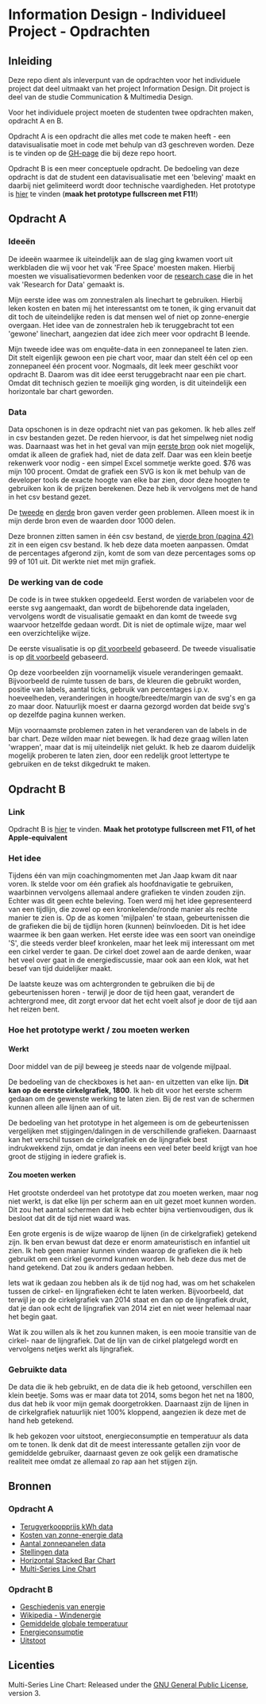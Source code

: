 # Information Design - Individueel Project - Opdrachten

## Inleiding

Deze repo dient als inleverpunt van de opdrachten voor het individuele project dat deel uitmaakt van het project Information Design. Dit project is deel van de studie Communication & Multimedia Design.

Voor het individuele project moeten de studenten twee opdrachten maken, opdracht A en B.

Opdracht A is een opdracht die alles met code te maken heeft - een datavisualisatie moet in code met behulp van d3 geschreven worden. Deze is te vinden op de [GH-page](https://jensorsel.github.io/Information-Design-Opdrachten/) die bij deze repo hoort.

Opdracht B is een meer conceptuele opdracht. De bedoeling van deze opdracht is dat de student een datavisualisatie met een 'beleving' maakt en daarbij niet gelimiteerd wordt door technische vaardigheden. Het prototype is [hier](https://marvelapp.com/56e790d/) te vinden (**maak het prototype fullscreen met F11!**)

## Opdracht A

### Ideeën

De ideeën waarmee ik uiteindelijk aan de slag ging kwamen voort uit werkbladen die wij voor het vak 'Free Space' moesten maken. Hierbij moesten we visualisatievormen bedenken voor de [research case](https://www.gitbook.com/book/jensorsel/rfd/details) die in het vak 'Research for Data' gemaakt is. 

Mijn eerste idee was om zonnestralen als linechart te gebruiken. Hierbij leken kosten en baten mij het interessantst om te tonen, ik ging ervanuit dat dit toch de uiteindelijke reden is dat mensen wel of niet op zonne-energie overgaan. Het idee van de zonnestralen heb ik teruggebracht tot een 'gewone' linechart, aangezien dat idee zich meer voor opdracht B leende. 

Mijn tweede idee was om enquête-data in een zonnepaneel te laten zien. Dit stelt eigenlijk gewoon een pie chart voor, maar dan stelt één cel op een zonnepaneel één procent voor. Nogmaals, dit leek meer geschikt voor opdracht B. Daarom was dit idee eerst teruggebracht naar een pie chart. Omdat dit technisch gezien te moeilijk ging worden, is dit uiteindelijk een horizontale bar chart geworden.

### Data 

Data opschonen is in deze opdracht niet van pas gekomen. Ik heb alles zelf in csv bestanden gezet. De reden hiervoor, is dat het simpelweg niet nodig was. Daarnaast was het in het geval van mijn [eerste bron](https://upload.wikimedia.org/wikipedia/commons/7/71/Price_history_of_silicon_PV_cells_since_1977.svg) ook niet mogelijk, omdat ik alleen de grafiek had, niet de data zelf. Daar was een klein beetje rekenwerk voor nodig - een simpel Excel sommetje werkte goed. $76 was mijn 100 procent. Omdat de grafiek een SVG is kon ik met behulp van de developer tools de exacte hoogte van elke bar zien, door deze hoogten te gebruiken kon ik de prijzen berekenen. Deze heb ik vervolgens met de hand in het csv bestand gezet.

De [tweede](https://www.eia.gov/totalenergy/data/annual/showtext.php?t=ptb0810) en [derde](http://statline.cbs.nl/Statweb/publication/?VW=T&DM=SLNL&PA=82003NED&D1=a&D2=a&D3=a&HD=171106-1412&HDR=T&STB=G1,G2) bron gaven verder geen problemen. Alleen moest ik in mijn derde bron even de waarden door 1000 delen.

Deze bronnen zitten samen in één csv bestand, de [vierde bron (pagina 42)](https://www.scp.nl/Publicaties/Alle_publicaties/Publicaties_2016/Burgerperspectieven_2016_4) zit in een eigen csv bestand. Ik heb deze data moeten aanpassen. Omdat de percentages afgerond zijn, komt de som van deze percentages soms op 99 of 101 uit. Dit werkte niet met mijn grafiek.  

### De werking van de code

De code is in twee stukken opgedeeld. Eerst worden de variabelen voor de eerste svg aangemaakt, dan wordt de bijbehorende data ingeladen, vervolgens wordt de visualisatie gemaakt en dan komt de tweede svg waarvoor hetzelfde gedaan wordt. Dit is niet de optimale wijze, maar wel een overzichtelijke wijze.

De eerste visualisatie is op [dit voorbeeld](https://bl.ocks.org/mbostock/3884955) gebaseerd.
De tweede visualisatie is op [dit voorbeeld](https://bl.ocks.org/Andrew-Reid/0aedd5f3fb8b099e3e10690bd38bd458) gebaseerd.

Op deze voorbeelden zijn voornamelijk visuele veranderingen gemaakt. Bijvoorbeeld de ruimte tussen de bars, de kleuren die gebruikt worden, positie van labels, aantal ticks, gebruik van percentages i.p.v. hoeveelheden, veranderingen in hoogte/breedte/margin van de svg's en ga zo maar door. Natuurlijk moest er daarna gezorgd worden dat beide svg's op dezelfde pagina kunnen werken.

Mijn voornaamste problemen zaten in het veranderen van de labels in de bar chart. Deze wilden maar niet bewegen. Ik had deze graag willen laten 'wrappen', maar dat is mij uiteindelijk niet gelukt. Ik heb ze daarom duidelijk mogelijk proberen te laten zien, door een redelijk groot lettertype te gebruiken en de tekst dikgedrukt te maken.

## Opdracht B

### Link

Opdracht B is [hier](https://marvelapp.com/56e790d/) te vinden. **Maak het prototype fullscreen met F11, of het Apple-equivalent**

### Het idee

Tijdens één van mijn coachingmomenten met Jan Jaap kwam dit naar voren. Ik stelde voor om één grafiek als hoofdnavigatie te gebruiken, waarbinnen vervolgens allemaal andere grafieken te vinden zouden zijn. Echter was dit geen echte beleving. Toen werd mij het idee gepresenteerd van een tijdlijn, die zowel op een kronkelende/ronde manier als rechte manier te zien is. Op de as komen 'mijlpalen' te staan, gebeurtenissen die de grafieken die bij de tijdlijn horen (kunnen) beïnvloeden. Dit is het idee waarmee ik ben gaan werken. Het eerste idee was een soort van oneindige 'S', die steeds verder bleef kronkelen, maar het leek mij interessant om met een cirkel verder te gaan. De cirkel doet zowel aan de aarde denken, waar het veel over gaat in de energiediscussie, maar ook aan een klok, wat het besef van tijd duidelijker maakt.

De laatste keuze was om achtergronden te gebruiken die bij de gebeurtenissen horen - terwijl je door de tijd heen gaat, verandert de achtergrond mee, dit zorgt ervoor dat het echt voelt alsof je door de tijd aan het reizen bent.

### Hoe het prototype werkt / zou moeten werken

#### Werkt

Door middel van de pijl beweeg je steeds naar de volgende mijlpaal.

De bedoeling van de checkboxes is het aan- en uitzetten van elke lijn. **Dit kan op de eerste cirkelgrafiek, 1800**.
Ik heb dit voor het eerste scherm gedaan om de gewenste werking te laten zien. Bij de rest van de schermen kunnen alleen alle lijnen aan of uit.

De bedoeling van het prototype in het algemeen is om de gebeurtenissen vergelijken met stijgingen/dalingen in de verschillende grafieken. Daarnaast kan het verschil tussen de cirkelgrafiek en de lijngrafiek best indrukwekkend zijn, omdat je dan ineens een veel beter beeld krijgt van hoe groot de stijging in iedere grafiek is.

#### Zou moeten werken

Het grootste onderdeel van het prototype dat zou moeten werken, maar nog niet werkt, is dat elke lijn per scherm aan en uit gezet moet kunnen worden. Dit zou het aantal schermen dat ik heb echter bijna vertienvoudigen, dus ik besloot dat dit de tijd niet waard was.

Een grote ergenis is de wijze waarop de lijnen (in de cirkelgrafiek) getekend zijn. Ik ben ervan bewust dat deze er enorm amateuristisch en infantiel uit zien. Ik heb geen manier kunnen vinden waarop de grafieken die ik heb gebruikt om een cirkel gevormd kunnen worden. Ik heb deze dus met de hand getekend. Dat zou ik anders gedaan hebben.

Iets wat ik gedaan zou hebben als ik de tijd nog had, was om het schakelen tussen de cirkel- en lijngrafieken écht te laten werken. Bijvoorbeeld, dat terwijl je op de cirkelgrafiek van 2014 staat en dan op de lijngrafiek drukt, dat je dan ook echt de lijngrafiek van 2014 ziet en niet weer helemaal naar het begin gaat.

Wat ik zou willen als ik het zou kunnen maken, is een mooie transitie van de cirkel- naar de lijngrafiek. Dat de lijn van de cirkel platgelegd wordt en vervolgens netjes werkt als lijngrafiek.

### Gebruikte data

De data die ik heb gebruikt, en de data die ik heb getoond, verschillen een klein beetje. Soms was er maar data tot 2014, soms begon het net na 1800, dus dat heb ik voor mijn gemak doorgetrokken. Daarnaast zijn de lijnen in de cirkelgrafiek natuurlijk niet 100% kloppend, aangezien ik deze met de hand heb getekend.

Ik heb gekozen voor uitstoot, energieconsumptie en temperatuur als data om te tonen. Ik denk dat dit de meest interessante getallen zijn voor de gemiddelde gebruiker, daarnaast geven ze ook gelijk een dramatische realiteit mee omdat ze allemaal zo rap aan het stijgen zijn.

## Bronnen

### Opdracht A

* [Terugverkoopprijs kWh data](https://www.eia.gov/totalenergy/data/annual/showtext.php?t=ptb0810)
* [Kosten van zonne-energie data](https://upload.wikimedia.org/wikipedia/commons/7/71/Price_history_of_silicon_PV_cells_since_1977.svg)
* [Aantal zonnepanelen data](http://statline.cbs.nl/Statweb/publication/?VW=T&DM=SLNL&PA=82003NED&D1=a&D2=a&D3=a&HD=171106-1412&HDR=T&STB=G1,G2)
* [Stellingen data](https://www.scp.nl/Publicaties/Alle_publicaties/Publicaties_2016/Burgerperspectieven_2016_4)
* [Horizontal Stacked Bar Chart](https://bl.ocks.org/Andrew-Reid/0aedd5f3fb8b099e3e10690bd38bd458)
* [Multi-Series Line Chart](https://bl.ocks.org/mbostock/3884955)

### Opdracht B

* [Geschiedenis van energie](http://www.ecology.com/2011/09/03/the-history-of-energy-use/)
* [Wikipedia - Windenergie](https://nl.wikipedia.org/wiki/Windenergie)
* [Gemiddelde globale temperatuur](http://assets.climatecentral.org/images/uploads/gallery/4_21_15_EarthDay_GlobalTempRecord.png)
* [Energieconsumptie](https://fractionalflow.files.wordpress.com/2014/10/fig-1-world-total-energy-consumption-1800-to-2013.png)
* [Uitstoot](https://ourworldindata.org/wp-content/uploads/2017/04/Global-CO2-emissions-by-region-since-1751.png)

## Licenties

Multi-Series Line Chart: Released under the [GNU General Public License](https://opensource.org/licenses/GPL-3.0), version 3.
